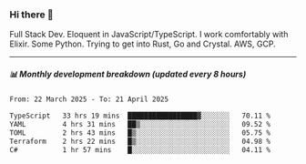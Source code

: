 ### Hi there 👋

Full Stack Dev. Eloquent in JavaScript/TypeScript. I work comfortably with Elixir. Some Python. Trying to get into Rust, Go and Crystal. AWS, GCP.

***

##### 📊 Monthly development breakdown (updated every 8 hours)

<!--START_SECTION:waka-->

```txt
From: 22 March 2025 - To: 21 April 2025

TypeScript   33 hrs 19 mins  █████████████████▓░░░░░░░   70.11 %
YAML         4 hrs 31 mins   ██▒░░░░░░░░░░░░░░░░░░░░░░   09.52 %
TOML         2 hrs 43 mins   █▒░░░░░░░░░░░░░░░░░░░░░░░   05.75 %
Terraform    2 hrs 22 mins   █▒░░░░░░░░░░░░░░░░░░░░░░░   04.98 %
C#           1 hr 57 mins    █░░░░░░░░░░░░░░░░░░░░░░░░   04.11 %
```

<!--END_SECTION:waka-->
